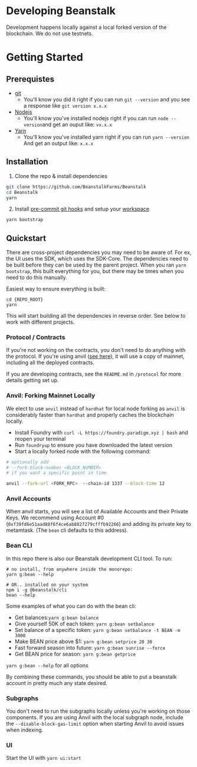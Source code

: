 # Developing Beanstalk

Development happens locally against a local forked version of the blockchain. We do not use testnets.

# Getting Started

## Prerequistes

- [git](https://git-scm.com/book/en/v2/Getting-Started-Installing-Git)
  - You'll know you did it right if you can run `git --version` and you see a response like `git version x.x.x`
- [Nodejs](https://nodejs.org/en/)
  - You'll know you've installed nodejs right if you can run `node --version`and get an ouput like: `vx.x.x`
- [Yarn](https://classic.yarnpkg.com/lang/en/docs/install/)
  - You'll know you've installed yarn right if you can run `yarn --version` And get an output like: `x.x.x`

## Installation

1. Clone the repo & install dependencies

```bash
git clone https://github.com/BeanstalkFarms/Beanstalk
cd Beanstalk
yarn
```

2. Install [pre-commit git hooks](https://typicode.github.io/husky/) and setup your [workspace](https://classic.yarnpkg.com/lang/en/docs/workspaces/)

```bash
yarn bootstrap
```

## Quickstart

There are cross-project dependencies you may need to be aware of. For ex, the UI uses the SDK, which uses the SDK-Core. The dependencies need to be built before they can be used by the parent project. When you ran `yarn bootstrap`, this built everything for you, but there may be times when you need to do this manually.

Easiest way to ensure everything is built:

```
cd {REPO_ROOT}
yarn
```

This will start building all the dependencies in reverse order. See below to work with different projects.

### Protocol / Contracts

If you're not working on the contracts, you don't need to do anything with the protocol. If you're using anvil ([see here](#anvil-forking-mainnet-locally)), it will use a copy of mainnet, including all the deployed contracts.

If you are developing contracts, see the `README.md` in `/protocol` for more details getting set up.

### Anvil: Forking Mainnet Locally

We elect to use `anvil` instead of `hardhat` for local node forking as `anvil` is considerably faster than `hardhat` and properly caches the blockchain locally.

- Install Foundry with `curl -L https://foundry.paradigm.xyz | bash` and reopen your terminal
- Run `foundryup` to ensure you have downloaded the latest version
- Start a locally forked node with the following command:

```bash
# optionally add
# --fork-block-number <BLOCK_NUMBER>
# if you want a specific point in time

anvil --fork-url <FORK_RPC>  --chain-id 1337 --block-time 12

```

### Anvil Accounts

When anvil starts, you will see a list of Available Accounts and their Private Keys. We recommend using Account #0 (`0xf39fd6e51aad88f6f4ce6ab8827279cfffb92266`) and adding its private key to metamtask. (The `bean` cli defaults to this address).

### Bean CLI

In this repo there is also our Beanstalk development CLI tool. To run:

```
# no install, from anywhere inside the monorepo:
yarn g:bean --help

# OR.. installed on your system
npm i -g @beanstalk/cli
bean --help
```

Some examples of what you can do with the bean cli:

- Get balances:`yarn g:bean balance`
- Give yourself 50K of each token: `yarn g:bean setbalance`
- Set balance of a specific token: `yarn g:bean setbalance -t BEAN -m 3000`
- Make BEAN price above $1: `yarn g:bean setprice 20 30`
- Fast forward season into future: `yarn g:bean sunrise --force`
- Get BEAN price for season: `yarn g:bean getprice`

`yarn g:bean --help` for all options

By combining these commands, you should be able to put a beanstalk account in pretty much any state desired.

### Subgraphs

You don't need to run the subgraphs locally unless you're working on those components. If you are using Anvil with the local subgraph node, include the `--disable-block-gas-limit` option when starting Anvil to avoid issues when indexing.

### UI

Start the UI with `yarn ui:start`

